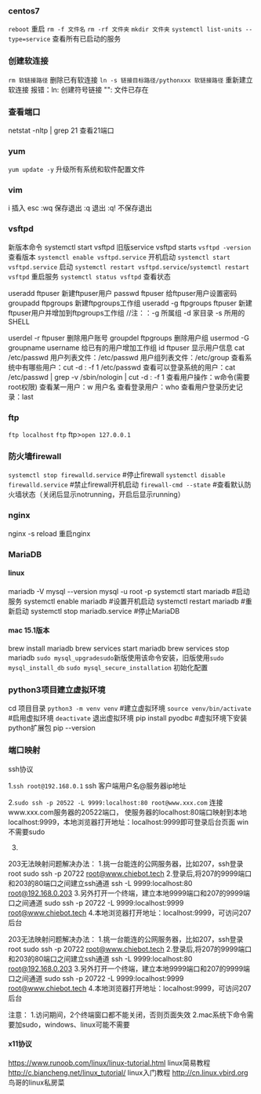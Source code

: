 ### centos7
`reboot` 重启
`rm -f 文件名`
`rm -rf 文件夹`
`mkdir 文件夹`
`systemctl list-units --type=service`     查看所有已启动的服务

### 创建软连接
`rm 软链接路径` 删除已有软连接 
`ln -s 链接目标路径/pythonxxx 软链接路径` 重新建立软连接
报错：ln: 创建符号链接 "": 文件已存在 


### 查看端口
netstat -nltp | grep 21 查看21端口

### yum
`yum update -y` 升级所有系统和软件配置文件

### vim
i 插入
esc
:wq 保存退出
:q  退出
:q! 不保存退出

### vsftpd
新版本命令 systemctl start vsftpd 旧版service vsftpd starts
`vsftpd -version` 查看版本
`systemctl enable vsftpd.service` 开机启动
`systemctl start  vsftpd.service`  启动
`systemctl restart vsftpd.service`/`systemctl restart vsftpd` 重启服务
`systemctl status vsftpd` 查看状态

useradd ftpuser 新建ftpuser用户 
passwd ftpuser 给ftpuser用户设置密码
groupadd ftpgroups 新建ftpgroups工作组
useradd -g ftpgroups ftpuser 新建ftpuser用户并增加到ftpgroups工作组
//注：：-g 所属组 -d 家目录 -s 所用的SHELL

userdel -r ftpuser  删除用户账号 
groupdel ftpgroups  删除用户组
usermod -G groupname username 给已有的用户增加工作组
id ftpuser 显示用户信息 
cat /etc/passwd
用户列表文件：/etc/passwd 
用户组列表文件：/etc/group 
查看系统中有哪些用户：cut -d : -f 1 /etc/passwd 
查看可以登录系统的用户：cat /etc/passwd | grep -v /sbin/nologin | cut -d : -f 1 
查看用户操作：w命令(需要root权限) 
查看某一用户：w 用户名 
查看登录用户：who 
查看用户登录历史记录：last

### ftp
`ftp localhost`
`ftp`
ftp>`open 127.0.0.1`


### 防火墙firewall
`systemctl stop firewalld.service` #停止firewall
`systemctl disable firewalld.service` #禁止firewall开机启动
`firewall-cmd --state` #查看默认防火墙状态（关闭后显示notrunning，开启后显示running）


### nginx
nginx -s reload 重启nginx

### MariaDB

#### linux
mariadb -V
mysql --version
mysql -u root -p
systemctl start mariadb #启动服务
systemctl enable mariadb #设置开机启动
systemctl restart mariadb #重新启动
systemctl stop mariadb.service #停止MariaDB
#### mac 15.1版本
brew install mariadb
brew services start mariadb
brew services stop mariadb
`sudo mysql_upgradesudo`新版使用该命令安装，旧版使用`sudo mysql_install_db`
`sudo mysql_secure_installation` 初始化配置


### python3项目建立虚拟环境
cd 项目目录
`python3 -m venv venv`  #建立虚拟环境
`source venv/bin/activate` #启用虚拟环境
`deactivate` 退出虚拟环境
pip install pyodbc #虚拟环境下安装python扩展包
pip --version



### 端口映射
ssh协议

1.`ssh root@192.168.0.1` 
ssh 客户端用户名@服务器ip地址 

2.`sudo ssh -p 20522 -L 9999:localhost:80 root@www.xxx.com` 
连接www.xxx.com服务器的20522端口， 使服务器的localhost:80端口映射到本地localhost:9999，本地浏览器打开地址：localhost:9999即可登录后台页面
win不需要sudo

3.
203无法映射问题解决办法：
1.挑一台能连的公网服务器，比如207，ssh登录root
sudo ssh -p 20722 root@www.chiebot.tech
2.登录后,将207的9999端口和203的80端口之间建立ssh通道
ssh -L 9999:localhost:80 root@192.168.0.203
3.另外打开一个终端，建立本地9999端口和207的9999端口之间通道
sudo  ssh -p 20722 -L 9999:localhost:9999 root@www.chiebot.tech
4.本地浏览器打开地址：localhost:9999，可访问207后台


203无法映射问题解决办法：
1.挑一台能连的公网服务器，比如207，ssh登录root
sudo ssh -p 20722 root@www.chiebot.tech
2.登录后,将207的9999端口和203的80端口之间建立ssh通道
ssh -L 9999:localhost:80 root@192.168.0.203
3.另外打开一个终端，建立本地9999端口和207的9999端口之间通道
sudo  ssh -p 20722 -L 9999:localhost:9999 root@www.chiebot.tech
4.本地浏览器打开地址：localhost:9999，可访问207后台

注意：
1.访问期间，2个终端窗口都不能关闭，否则页面失效
2.mac系统下命令需要加sudo，windows、linux可能不需要




#### x11协议




https://www.runoob.com/linux/linux-tutorial.html  linux简易教程
http://c.biancheng.net/linux_tutorial/    linux入门教程
http://cn.linux.vbird.org  鸟哥的linux私房菜